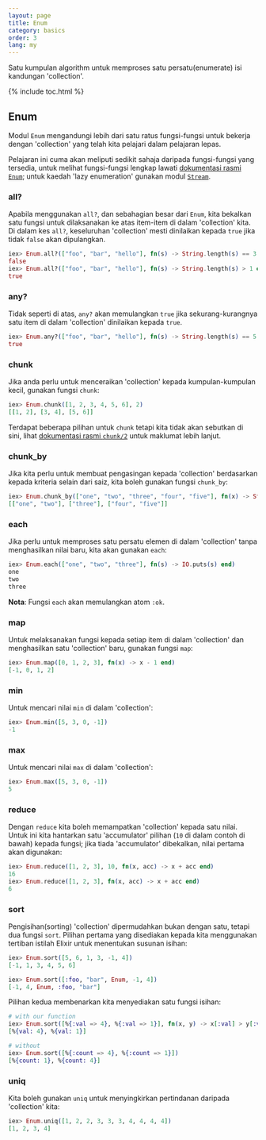 ```yaml
---
layout: page
title: Enum
category: basics
order: 3
lang: my
---
```


Satu kumpulan algorithm untuk memproses satu persatu(enumerate) isi kandungan 'collection'.

{% include toc.html %}

## Enum

Modul `Enum` mengandungi lebih dari satu ratus fungsi-fungsi untuk bekerja dengan 'collection' yang telah kita pelajari dalam pelajaran lepas.

Pelajaran ini cuma akan meliputi sedikit sahaja daripada fungsi-fungsi yang tersedia, untuk melihat fungsi-fungsi lengkap lawati [dokumentasi rasmi `Enum`](http://elixir-lang.org/docs/v1.0/elixir/Enum.html); untuk kaedah 'lazy enumeration' gunakan modul [`Stream`](http://elixir-lang.org/docs/v1.0/elixir/Stream.html).

### all?

Apabila menggunakan `all?`, dan sebahagian besar dari `Enum`, kita bekalkan satu fungsi untuk dilaksanakan ke atas item-item di dalam 'collection' kita.  Di dalam kes `all?`, keseluruhan 'collection' mesti dinilaikan kepada `true` jika tidak `false` akan dipulangkan.

```elixir
iex> Enum.all?(["foo", "bar", "hello"], fn(s) -> String.length(s) == 3 end)
false
iex> Enum.all?(["foo", "bar", "hello"], fn(s) -> String.length(s) > 1 end)
true
```

### any?

Tidak seperti di atas, `any?` akan memulangkan `true` jika sekurang-kurangnya satu item di dalam 'collection' dinilaikan kepada `true`.

```elixir
iex> Enum.any?(["foo", "bar", "hello"], fn(s) -> String.length(s) == 5 end)
true
```

### chunk

Jika anda perlu untuk menceraikan 'collection' kepada kumpulan-kumpulan kecil, gunakan fungsi `chunk`:

```elixir
iex> Enum.chunk([1, 2, 3, 4, 5, 6], 2)
[[1, 2], [3, 4], [5, 6]]
```

Terdapat beberapa pilihan untuk `chunk` tetapi kita tidak akan sebutkan di sini, lihat [dokumentasi rasmi `chunk/2`](http://elixir-lang.org/docs/v1.0/elixir/Enum.html#chunk/2) untuk maklumat lebih lanjut.

### chunk_by

Jika kita perlu untuk membuat pengasingan kepada 'collection' berdasarkan kepada kriteria selain dari saiz, kita boleh gunakan fungsi `chunk_by`:

```elixir
iex> Enum.chunk_by(["one", "two", "three", "four", "five"], fn(x) -> String.length(x) end)
[["one", "two"], ["three"], ["four", "five"]]
```

### each

Jika perlu untuk memproses satu persatu elemen di dalam 'collection' tanpa menghasilkan nilai baru, kita akan gunakan `each`:

```elixir
iex> Enum.each(["one", "two", "three"], fn(s) -> IO.puts(s) end)
one
two
three
```

__Nota__: Fungsi `each` akan memulangkan atom `:ok`.

### map

Untuk melaksanakan fungsi kepada setiap item di dalam 'collection' dan menghasilkan satu 'collection' baru, gunakan fungsi `map`:

```elixir
iex> Enum.map([0, 1, 2, 3], fn(x) -> x - 1 end)
[-1, 0, 1, 2]
```

### min

Untuk mencari nilai `min` di dalam 'collection':

```elixir
iex> Enum.min([5, 3, 0, -1])
-1
```

### max

Untuk mencari nilai `max` di dalam 'collection':

```elixir
iex> Enum.max([5, 3, 0, -1])
5
```

### reduce

Dengan `reduce` kita boleh memampatkan 'collection' kepada satu nilai.  Untuk ini kita hantarkan satu 'accumulator' pilihan (`10` di dalam contoh di bawah) kepada fungsi; jika tiada 'accumulator' dibekalkan, nilai pertama akan digunakan:

```elixir
iex> Enum.reduce([1, 2, 3], 10, fn(x, acc) -> x + acc end)
16
iex> Enum.reduce([1, 2, 3], fn(x, acc) -> x + acc end)
6
```

### sort

Pengisihan(sorting) 'collection' dipermudahkan bukan dengan satu, tetapi dua fungsi `sort`.  Pilihan pertama yang disediakan kepada kita menggunakan tertiban istilah Elixir untuk menentukan susunan isihan:

```elixir
iex> Enum.sort([5, 6, 1, 3, -1, 4])
[-1, 1, 3, 4, 5, 6]

iex> Enum.sort([:foo, "bar", Enum, -1, 4])
[-1, 4, Enum, :foo, "bar"]
```

Pilihan kedua membenarkan kita menyediakan satu fungsi isihan:

```elixir
# with our function
iex> Enum.sort([%{:val => 4}, %{:val => 1}], fn(x, y) -> x[:val] > y[:val] end)
[%{val: 4}, %{val: 1}]

# without
iex> Enum.sort([%{:count => 4}, %{:count => 1}])
[%{count: 1}, %{count: 4}]
```

### uniq

Kita boleh gunakan `uniq` untuk menyingkirkan pertindanan daripada 'collection' kita:

```elixir
iex> Enum.uniq([1, 2, 2, 3, 3, 3, 4, 4, 4, 4])
[1, 2, 3, 4]
```
